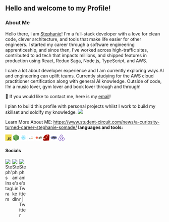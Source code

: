 ## Hello and welcome to my Profile!
### About Me

Hello there, I am [Stephanie]("https://www.linkedin.com/in/stephanie-somade-4342131b1/?originalSubdomain=uk")! I'm a full-stack developer with a love for clean code, clever architecture, and tools that make life easier for other engineers. I started my career through a software engineering apprenticeship, and since then, I've worked across high-traffic sites, contributed to ad tech that impacts millions, and shipped features in production using React, Redux Saga, Node.js, TypeScript, and AWS.

I care a lot about developer experience and I am currently exploring ways AI and engineering can uplift teams. Currently studying for the AWS cloud practitioner certification along with general AI knowledge. Outside of code, I’m a music lover, gym lover and book lover through and through!

💼 If you would like to contact me, here is my [email](mailto:stephaniesomadee@gmail.com)!

I plan to build this profile with personal projects whilst I work to build my skillset and soldify my knowledge. <img src="https://emojis.slackmojis.com/emojis/images/1531849430/4246/blob-sunglasses.gif?1531849430" width="30"/>

Learn More About ME: https://www.student-circuit.com/news/a-curiosity-turned-career-stephanie-somade/
**languages and tools:**  

<code><img height="20" src="https://raw.githubusercontent.com/github/explore/80688e429a7d4ef2fca1e82350fe8e3517d3494d/topics/javascript/javascript.png"></code>
<code><img height="20" src="https://raw.githubusercontent.com/github/explore/80688e429a7d4ef2fca1e82350fe8e3517d3494d/topics/nodejs/nodejs.png"></code>
<code><img height="20" src="https://raw.githubusercontent.com/github/explore/80688e429a7d4ef2fca1e82350fe8e3517d3494d/topics/react/react.png"></code>
<code><img height="20" src="https://raw.githubusercontent.com/github/explore/80688e429a7d4ef2fca1e82350fe8e3517d3494d/topics/mysql/mysql.png"></code>
<code><img height="20" src="https://raw.githubusercontent.com/github/explore/80688e429a7d4ef2fca1e82350fe8e3517d3494d/topics/git/git.png"></code>
<code><img height="20" src="https://raw.githubusercontent.com/github/explore/80688e429a7d4ef2fca1e82350fe8e3517d3494d/topics/ruby/ruby.png"></code>
<code><img height="20" src="https://raw.githubusercontent.com/github/explore/80688e429a7d4ef2fca1e82350fe8e3517d3494d/topics/php/php.png"></code>
<code><img height="20" src="https://raw.githubusercontent.com/github/explore/80688e429a7d4ef2fca1e82350fe8e3517d3494d/topics/redux/redux.png"></code>
#### Socials

<a href="https://www.instagram.com/stephsomade/?hl=en">
  <img align="left" alt="Steph's Instagram" width="22px" src="https://raw.githubusercontent.com/hussainweb/hussainweb/main/icons/instagram.png" />
</a>
<a href="https://www.linkedin.com/in/stephanie-somade-4342131b1/?originalSubdomain=uk">
  <img align="left" alt="Stephanie's LinkedIn" width="22px" src="https://raw.githubusercontent.com/hussainweb/hussainweb/main/icons/linkedin.png" />
</a>
<a href="https://twitter.com/stephaniesomade">
  <img align="left" alt="Stephanie's Twitter | Twitter" width="22px" src="https://raw.githubusercontent.com/hussainweb/hussainweb/main/icons/twitter.png" />
</a>

<!--
**stephaniesomade/stephaniesomade** is a ✨ _special_ ✨ repository because its `README.md` (this file) appears on your GitHub profile.

Here are some ideas to get you started:

- 🔭 I’m currently working on ...
- 🌱 I’m currently learning ...
- 👯 I’m looking to collaborate on ...
- 🤔 I’m looking for help with ...
- 💬 Ask me about ...
- 📫 How to reach me: ...
- 😄 Pronouns: ...
- ⚡ Fun fact: ...
-->
